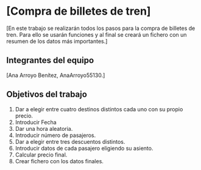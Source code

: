 # [Compra de billetes de tren]

[En este trabajo se realizarán todos los pasos para la compra de billetes de tren. Para ello se usarán funciones y al final se creará un fichero con un resumen de los datos más importantes.]

## Integrantes del equipo

[Ana Arroyo Benítez, AnaArroyo55130.]

## Objetivos del trabajo

1. Dar a elegir entre cuatro destinos distintos cada uno con su propio precio. 
2. Introducir Fecha
3. Dar una hora aleatoria. 
4. Introducir número de pasajeros. 
5. Dar a elegir entre tres descuentos distintos. 
6. Introducir datos de cada pasajero eligiendo su asiento.
7. Calcular precio final.
8. Crear fichero con los datos finales. 
